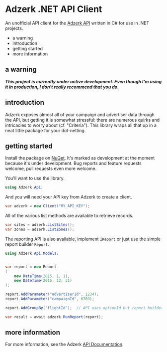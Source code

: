 Adzerk .NET API Client
======================

An unofficial API client for the [Adzerk API][0] written in C# for use
in .NET projects.

  * a warning
  * introduction
  * getting started
  * more information

a warning
---------

***This project is currently under active development.  Even though I'm
using it in production, I don't really recommend that you do.***

introduction
-------------

Adzerk exposes almost all of your campaign and advertiser data through
the API, but getting it is somewhat stressful:  there are numerous
quirks and intricacies to worry about (cf. "Criteria").  This library
wraps all that up in a neat little package for your dot-netting.

getting started
---------------

Install the package on [NuGet][1].  It's marked as development at the
moment because it's under development.  Bug reports and feature requests
welcome, pull requests even more welcome.

You'll want to use the library.

```csharp
using Adzerk.Api;
```

And you will need your API key from Adzerk to create a client.

```csharp
var adzerk = new Client("MY_API_KEY");
```

All of the various list methods are available to retrieve records.

```csharp
var sites = adzerk.ListSites();
var zones = adzerk.ListZones();
```

The reporting API is also available, implement `IReport` or just use
the simple report builder `Report`.

```csharp
using Adzerk.Api.Models;


var report = new Report
(
    new DateTime(2015, 1, 1),
    new DateTime(2015, 12, 31)
);

report.AddParameter("advertiserId", 1234);
report.AddParameter("campaignId", 6789);

report.AddGroupBy("flightId");  // API uses optionId but report builder fixes it

var result = await adzerk.RunReport(report);
```

more information
----------------

For more information, see the Adzerk [API Documentation][0].

[0]: https://github.com/adzerk/adzerk-api/wiki/
[1]: https://www.nuget.org/packages/Adzerk.Api
